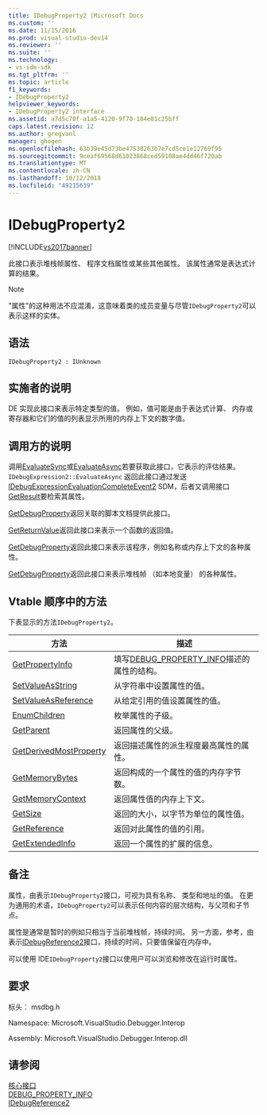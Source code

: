 ```yaml
---
title: IDebugProperty2 |Microsoft Docs
ms.custom: ''
ms.date: 11/15/2016
ms.prod: visual-studio-dev14
ms.reviewer: ''
ms.suite: ''
ms.technology:
- vs-ide-sdk
ms.tgt_pltfrm: ''
ms.topic: article
f1_keywords:
- IDebugProperty2
helpviewer_keywords:
- IDebugProperty2 interface
ms.assetid: a7d5c70f-a1a5-4120-9f70-184e01c25bff
caps.latest.revision: 12
ms.author: gregvanl
manager: ghogen
ms.openlocfilehash: 63b39e45d73be47538263b7e7cd5ce1e12769f95
ms.sourcegitcommit: 9ceaf69568d61023868ced59108ae4dd46f720ab
ms.translationtype: MT
ms.contentlocale: zh-CN
ms.lasthandoff: 10/12/2018
ms.locfileid: "49215639"
---
```

# <a name="idebugproperty2"></a>IDebugProperty2
[!INCLUDE[vs2017banner](../../../includes/vs2017banner.md)]

此接口表示堆栈帧属性、 程序文档属性或某些其他属性。 该属性通常是表达式计算的结果。  
  
> [!NOTE]
>  "属性"的这种用法不应混淆，这意味着类的成员变量与尽管`IDebugProperty2`可以表示这样的实体。  
  
## <a name="syntax"></a>语法  
  
```  
IDebugProperty2 : IUnknown  
```  
  
## <a name="notes-for-implementers"></a>实施者的说明  
 DE 实现此接口来表示特定类型的值。 例如，值可能是由于表达式计算、 内存或寄存器和它们的值的列表显示所用的内存上下文的数字值。  
  
## <a name="notes-for-callers"></a>调用方的说明  
 调用[EvaluateSync](../../../extensibility/debugger/reference/idebugexpression2-evaluatesync.md)或[EvaluateAsync](../../../extensibility/debugger/reference/idebugexpression2-evaluateasync.md)若要获取此接口，它表示的评估结果。 `IDebugExpression2::EvaluateAsync` 返回此接口通过发送[IDebugExpressionEvaluationCompleteEvent2](../../../extensibility/debugger/reference/idebugexpressionevaluationcompleteevent2.md) SDM，后者又调用接口[GetResult](../../../extensibility/debugger/reference/idebugexpressionevaluationcompleteevent2-getresult.md)要检索其属性。  
  
 [GetDebugProperty](../../../extensibility/debugger/reference/idebugpropertycreateevent2-getdebugproperty.md)返回关联的脚本文档提供此接口。  
  
 [GetReturnValue](../../../extensibility/debugger/reference/idebugreturnvalueevent2-getreturnvalue.md)返回此接口来表示一个函数的返回值。  
  
 [GetDebugProperty](../../../extensibility/debugger/reference/idebugprogram2-getdebugproperty.md)返回此接口来表示该程序，例如名称或内存上下文的各种属性。  
  
 [GetDebugProperty](../../../extensibility/debugger/reference/idebugstackframe2-getdebugproperty.md)返回此接口来表示堆栈帧 （如本地变量） 的各种属性。  
  
## <a name="methods-in-vtable-order"></a>Vtable 顺序中的方法  
 下表显示的方法`IDebugProperty2`。  
  
|方法|描述|  
|------------|-----------------|  
|[GetPropertyInfo](../../../extensibility/debugger/reference/idebugproperty2-getpropertyinfo.md)|填写[DEBUG_PROPERTY_INFO](../../../extensibility/debugger/reference/debug-property-info.md)描述的属性的结构。|  
|[SetValueAsString](../../../extensibility/debugger/reference/idebugproperty2-setvalueasstring.md)|从字符串中设置属性的值。|  
|[SetValueAsReference](../../../extensibility/debugger/reference/idebugproperty2-setvalueasreference.md)|从给定引用的值设置属性的值。|  
|[EnumChildren](../../../extensibility/debugger/reference/idebugproperty2-enumchildren.md)|枚举属性的子级。|  
|[GetParent](../../../extensibility/debugger/reference/idebugproperty2-getparent.md)|返回属性的父级。|  
|[GetDerivedMostProperty](../../../extensibility/debugger/reference/idebugproperty2-getderivedmostproperty.md)|返回描述属性的派生程度最高属性的属性。|  
|[GetMemoryBytes](../../../extensibility/debugger/reference/idebugproperty2-getmemorybytes.md)|返回构成的一个属性的值的内存字节数。|  
|[GetMemoryContext](../../../extensibility/debugger/reference/idebugproperty2-getmemorycontext.md)|返回属性值的内存上下文。|  
|[GetSize](../../../extensibility/debugger/reference/idebugproperty2-getsize.md)|返回的大小，以字节为单位的属性值。|  
|[GetReference](../../../extensibility/debugger/reference/idebugproperty2-getreference.md)|返回对此属性的值的引用。|  
|[GetExtendedInfo](../../../extensibility/debugger/reference/idebugproperty2-getextendedinfo.md)|返回一个属性的扩展的信息。|  
  
## <a name="remarks"></a>备注  
 属性，由表示`IDebugProperty2`接口，可视为具有名称、 类型和地址的值。 在更为通用的术语，`IDebugProperty2`可以表示任何内容的层次结构，与父项和子节点。  
  
 属性是通常是暂时的例如只相当于当前堆栈帧，持续时间。 另一方面，参考，由表示[IDebugReference2](../../../extensibility/debugger/reference/idebugreference2.md)接口，持续的时间，只要值保留在内存中。  
  
 可以使用 IDE`IDebugProperty2`接口以使用户可以浏览和修改在运行时属性。  
  
## <a name="requirements"></a>要求  
 标头： msdbg.h  
  
 Namespace: Microsoft.VisualStudio.Debugger.Interop  
  
 Assembly: Microsoft.VisualStudio.Debugger.Interop.dll  
  
## <a name="see-also"></a>请参阅  
 [核心接口](../../../extensibility/debugger/reference/core-interfaces.md)   
 [DEBUG_PROPERTY_INFO](../../../extensibility/debugger/reference/debug-property-info.md)   
 [IDebugReference2](../../../extensibility/debugger/reference/idebugreference2.md)

